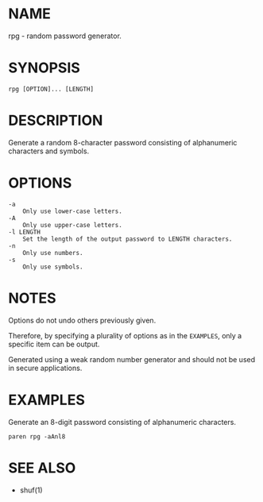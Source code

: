 # NAME
rpg - random password generator.

# SYNOPSIS

    rpg [OPTION]... [LENGTH]

# DESCRIPTION
Generate a random 8-character password consisting of alphanumeric characters and symbols.

# OPTIONS

    -a
        Only use lower-case letters.
    -A
        Only use upper-case letters.
    -l LENGTH
        Set the length of the output password to LENGTH characters.
    -n
        Only use numbers.
    -s
        Only use symbols.

# NOTES
Options do not undo others previously given.

Therefore, by specifying a plurality of options as in the `EXAMPLES`, only a specific item can be output.

Generated using a weak random number generator and should not be used in secure applications.

# EXAMPLES
Generate an 8-digit password consisting of alphanumeric characters.

    paren rpg -aAnl8

# SEE ALSO
- shuf(1)
